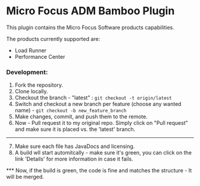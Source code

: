 # Micro Focus ADM Bamboo Plugin

This plugin contains the Micro Focus Software products capabilities.

The products currently supported are:
- Load Runner
- Performance Center

### Development:
1. Fork the repository.
2. Clone locally.
3. Checkout the branch - "latest" : `git checkout -t origin/latest`
4. Switch and checkout a new branch per feature (choose any wanted name) - `git checkout -b new_feature_branch`
5. Make changes, commit, and push them to the remote.
6. Now - Pull request it to my original repo. Simply click on "Pull request" and make sure it is placed vs. the 'latest' branch.
______
7. Make sure each file has JavaDocs and licensing.
8. A build wll start automitcally - make sure it's green, you can click on the link 'Details' for more information in case it fails.

*** Now, if the build is green, the code is fine and matches the structure - It will be merged.



